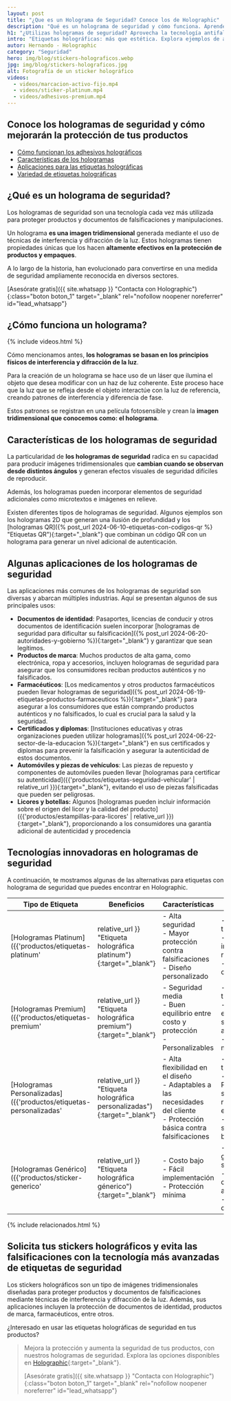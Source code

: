 ```yaml
---
layout: post
title: "¿Que es un Holograma de Seguridad? Conoce los de Holographic"
description: "Qué es un holograma de seguridad y cómo funciona. Aprende sobre sus aplicaciones en protección de documentos y productos. Guía completa con ejemplos."
h1: "¿Utilizas hologramas de seguridad? Aprovecha la tecnología antifalsificación"
intro: "Etiquetas holográficas: más que estética. Explora ejemplos de autenticación en productos y documentos."
autor: Hernando - Holographic
category: "Seguridad"
hero: img/blog/stickers-holograficos.webp
jpg: img/blog/stickers-holograficos.jpg
alt: Fotografía de un sticker holográfico
videos:
  - videos/marcacion-activo-fijo.mp4
  - videos/sticker-platinum.mp4
  - videos/adhesivos-premium.mp4
---
```

## Conoce los hologramas de seguridad y cómo mejorarán la protección de tus productos

- [Cómo funcionan los adhesivos holográficos](#cómo-funciona-un-holograma)
- [Características de los hologramas](#características-de-los-hologramas-de-seguridad)
- [Aplicaciones para las etiquetas holográficas](#algunas-aplicaciones-de-los-hologramas-de-seguridad)
- [Variedad de etiquetas holográficas](#tecnologías-innovadoras-en-hologramas-de-seguridad)

## ¿Qué es un holograma de seguridad?

Los hologramas de seguridad son una tecnología cada vez más utilizada para proteger productos y documentos de falsificaciones y manipulaciones.

Un holograma **es una imagen tridimensional** generada mediante el uso de técnicas de interferencia y difracción de la luz. Estos hologramas tienen propiedades únicas que los hacen **altamente efectivos en la protección de productos y empaques**.

A lo largo de la historia, han evolucionado para convertirse en una medida de seguridad ampliamente reconocida en diversos sectores.

[Asesórate gratis]({{ site.whatsapp }} "Contacta con Holographic"){:class="boton boton_1" target="_blank" rel="nofollow noopener noreferrer" id="lead_whatsapp"}

## ¿Cómo funciona un holograma?

{% include videos.html %}

Cómo mencionamos antes, **los hologramas se basan en los principios físicos de interferencia y difracción de la luz**.

Para la creación de un holograma se hace uso de un láser que ilumina el objeto que desea modificar con un haz de luz coherente. Este proceso hace que la luz que se refleja desde el objeto interactúe con la luz de referencia, creando patrones de interferencia y diferencia de fase.

Estos patrones se registran en una película fotosensible y crean la **imagen tridimensional que conocemos como: el holograma**.

## Características de los hologramas de seguridad

La particularidad de **los hologramas de seguridad** radica en su capacidad para producir imágenes tridimensionales que **cambian cuando se observan desde distintos ángulos** y generan efectos visuales de seguridad difíciles de reproducir.

Además, los hologramas pueden incorporar elementos de seguridad adicionales como microtextos e imágenes en relieve.

Existen diferentes tipos de hologramas de seguridad. Algunos ejemplos son los hologramas 2D que generan una ilusión de profundidad y los [hologramas QR]({% post_url 2024-06-10-etiquetas-con-codigos-qr %} "Etiquetas QR"){:target="_blank"} que combinan un código QR con un holograma para generar un nivel adicional de autenticación.

## Algunas aplicaciones de los hologramas de seguridad

Las aplicaciones más comunes de los hologramas de seguridad son diversas y abarcan múltiples industrias. Aquí se presentan algunos de sus principales usos:

- **Documentos de identidad**: Pasaportes, licencias de conducir y otros documentos de identificación suelen incorporar [hologramas de seguridad para dificultar su falsificación]({% post_url 2024-06-20-autoridades-y-gobierno %}){:target="_blank"} y garantizar que sean legítimos.
- **Productos de marca**: Muchos productos de alta gama, como electrónica, ropa y accesorios, incluyen hologramas de seguridad para asegurar que los consumidores reciban productos auténticos y no falsificados.
- **Farmacéuticos**: [Los medicamentos y otros productos farmacéuticos pueden llevar hologramas de seguridad]({% post_url 2024-06-19-etiquetas-productos-farmaceuticos %}){:target="_blank"} para asegurar a los consumidores que están comprando productos auténticos y no falsificados, lo cual es crucial para la salud y la seguridad.
- **Certificados y diplomas**: [Instituciones educativas y otras organizaciones pueden utilizar hologramas]({% post_url 2024-06-22-sector-de-la-educacion %}){:target="_blank"} en sus certificados y diplomas para prevenir la falsificación y asegurar la autenticidad de estos documentos.
- **Automóviles y piezas de vehículos**: Las piezas de repuesto y componentes de automóviles pueden llevar [hologramas para certificar su autenticidad]({{'productos/etiquetas-seguridad-vehicular' | relative_url }}){:target="_blank"}, evitando el uso de piezas falsificadas que pueden ser peligrosas.
- **Licores y botellas:** Algunos [hologramas pueden incluir información sobre el origen del licor y la calidad del producto]({{'productos/estampillas-para-licores' | relative_url }}){:target="_blank"}, proporcionando a los consumidores una garantía adicional de autenticidad y procedencia

## Tecnologías innovadoras en hologramas de seguridad

A continuación, te mostramos algunas de las alternativas para etiquetas con holograma de seguridad que puedes encontrar en Holographic.

| Tipo de Etiqueta | Beneficios | Características | Diferencias |
| --- | --- | --- | --- |
| [Hologramas Platinum]({{'productos/etiquetas-platinum' | relative_url }} "Etiqueta holográfica platinum"){:target="_blank"} | - Alta seguridad<br>- Mayor protección contra falsificaciones<br>- Diseño personalizado | - Imágenes tridimensionales<br>- Microtextos e imágenes en relieve<br>- Alta durabilidad | - Nivel de seguridad superior<br>- **Mayor complejidad en el diseño** |
| [Hologramas Premium]({{'productos/etiquetas-premium' | relative_url }} "Etiqueta holográfica premium"){:target="_blank"} | - Seguridad media<br>- Buen equilibrio entre costo y protección<br>- Personalizables | - Imágenes tridimensionales<br>- Menos elementos de seguridad adicionales<br>- Durabilidad media | - Nivel de seguridad superior<br>- **Menor costo que el Platinum** |
| [Hologramas Personalizadas]({{'productos/etiquetas-personalizadas' | relative_url }} "Etiqueta holográfica personalizadas"){:target="_blank"} | - Alta flexibilidad en el diseño<br>- Adaptables a las necesidades del cliente<br>- Protección básica contra falsificaciones | - Imágenes tridimensionales<br>- Personalización según requerimientos específicos<br>- Elementos de seguridad básicos | - **Mayor flexibilidad en el diseño**<br>- Protección básica, menos elementos de seguridad adicionales |
| [Hologramas Genérico]({{'productos/sticker-generico' | relative_url }} "Etiqueta holográfica génerico"){:target="_blank"} | - Costo bajo<br>- Fácil implementación<br>- Protección mínima | - Elementos gráficos simples<br>- Sin elementos de seguridad avanzados<br>- Baja durabilidad | - **Menor costo**<br>- Con patrones repetidos |

{% include relacionados.html %}

## Solicita tus stickers holográficos y evita las falsificaciones con la tecnología más avanzadas de etiquetas de seguridad

Los stickers holográficos son un tipo de imágenes tridimensionales diseñadas para proteger productos y documentos de falsificaciones mediante técnicas de interferencia y difracción de la luz. Además, sus aplicaciones incluyen la protección de documentos de identidad, productos de marca, farmacéuticos, entre otros⁠.

¿Interesado en usar las etiquetas holográficas de seguridad en tus productos?

>Mejora la protección y aumenta la seguridad de tus productos, con nuestros hologramas de seguridad. Explora las opciones disponibles en [Holographic](/){:target="_blank"}⁠.
>
>[Asesórate gratis]({{ site.whatsapp }} "Contacta con Holographic"){:class="boton boton_1" target="_blank" rel="nofollow noopener noreferrer" id="lead_whatsapp"}
